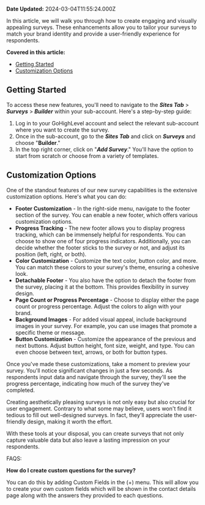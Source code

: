 **Date Updated:** 2024-03-04T11:55:24.000Z

In this article, we will walk you through how to create engaging and visually appealing surveys. These enhancements allow you to tailor your surveys to match your brand identity and provide a user-friendly experience for respondents.
  
  
**Covered in this article:** 

* [Getting Started](#Getting-Started)
* [Customization Options](#Customization-Options)

  
## **Getting Started**

  
To access these new features, you'll need to navigate to the **_Sites Tab_** \> **_Surveys_** \> **_Builder_** within your sub-account. Here's a step-by-step guide:

1. Log in to your GoHighLevel account and select the relevant sub-account where you want to create the survey.
2. Once in the sub-account, go to the **_Sites Tab_** and click on **_Surveys_** and choose "**Builder**."
3. In the top right corner, click on "**_Add Survey_**." You'll have the option to start from scratch or choose from a variety of templates.
  
  
## **Customization Options**

  
One of the standout features of our new survey capabilities is the extensive customization options. Here's what you can do:

  
* **Footer Customization** \- In the right-side menu, navigate to the footer section of the survey. You can enable a new footer, which offers various customization options.
* **Progress Tracking** \- The new footer allows you to display progress tracking, which can be immensely helpful for respondents. You can choose to show one of four progress indicators. Additionally, you can decide whether the footer sticks to the survey or not, and adjust its position (left, right, or both).
* **Color Customization** \- Customize the text color, button color, and more. You can match these colors to your survey's theme, ensuring a cohesive look.
* **Detachable Footer** \- You also have the option to detach the footer from the survey, placing it at the bottom. This provides flexibility in survey design.
* **Page Count or Progress Percentage** \- Choose to display either the page count or progress percentage. Adjust the colors to align with your brand.
* **Background Images** \- For added visual appeal, include background images in your survey. For example, you can use images that promote a specific theme or message.
* **Button Customization** \- Customize the appearance of the previous and next buttons. Adjust button height, font size, weight, and type. You can even choose between text, arrows, or both for button types.

  
Once you've made these customizations, take a moment to preview your survey. You'll notice significant changes in just a few seconds. As respondents input data and navigate through the survey, they'll see the progress percentage, indicating how much of the survey they've completed.

  
Creating aesthetically pleasing surveys is not only easy but also crucial for user engagement. Contrary to what some may believe, users won't find it tedious to fill out well-designed surveys. In fact, they'll appreciate the user-friendly design, making it worth the effort.

  
With these tools at your disposal, you can create surveys that not only capture valuable data but also leave a lasting impression on your respondents.

  
FAQS:

  
**How do I create custom questions for the survey?**

You can do this by adding Custom Fields in the (+) menu. This will allow you to create your own custom fields which will be shown in the contact details page along with the answers they provided to each questions. 